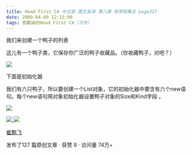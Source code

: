```yaml
---
title: Head First C# 中文版 图文皆译 第八章 枚举和集合 page327
date: 2009-04-09 12:15:00
tags: 我翻译的Head First C#（习作）
---
```

我们来创建一个鸭子的列表

这儿有一个鸭子类，它保存你广泛的鸭子收藏品。（你收藏鸭子，对吧？）

![](https://p-blog.csdn.net/images/p_blog_csdn_net/cuipengfei1/EntryImages/20090409/2009-04-09_12-03-39.jpg)

下面是初始化器

我们有六只鸭子，所以要创建一个List<Duck>对象，它的初始化器中要含有六个new语句。每个new语句用对象初始化器设置鸭子对象的Size和Kind字段
。

![](https://p-blog.csdn.net/images/p_blog_csdn_net/cuipengfei1/EntryImages/20090409/2009-04-09_12-13-45.jpg)



[ ![](https://profile.csdnimg.cn/5/2/5/3_cuipengfei1)
![](https://g.csdnimg.cn/static/user-reg-year/1x/11.png)
](https://blog.csdn.net/cuipengfei1)

[ 崔鹏飞 ](https://blog.csdn.net/cuipengfei1)

发布了127 篇原创文章  ·  获赞 8  ·  访问量 74万+

